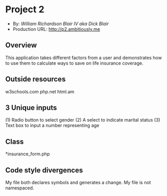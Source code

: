 # Project 2
+ By: *William Richardson Blair IV aka Dick Blair*
+ Production URL: <http://p2.ambitiously.me>

## Overview
This application takes different factors from a user and demonstrates how to use them to calculate ways to save on life insurance coverage.

## Outside resources
w3schools.com
php.net
html.am

## 3 Unique inputs

(1) Radio button to select gender 
(2) A select to indicate marital status
(3) Text box to input a number representing age

## Class
*insurance_form.php

## Code style divergences
My file both declares symbols and generates a change.
My file is not namespaced.




